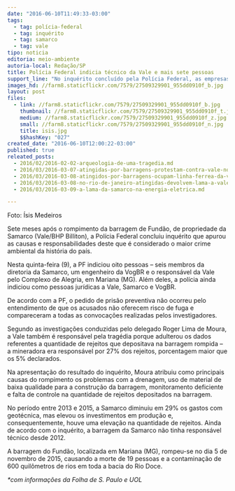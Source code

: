 ```yaml
---
date: "2016-06-10T11:49:33-03:00"
tags:
  - tag: polícia-federal
  - tag: inquérito
  - tag: samarco
  - tag: vale
tipo: noticia
editoria: meio-ambiente
autoria-local: Redação/SP
title: Polícia Federal indicia técnico da Vale e mais sete pessoas
support_line: "No inquérito concluído pela Polícia Federal, as empresas Vale, Samarco e VogBR também foram indiciadas como pessoas jurídicas pelo rompimento da barragem de rejeitos localizada em Mariana (MG)."
images_hd: //farm8.staticflickr.com/7579/27509329901_955dd0910f_b.jpg
layout: post
files:
  - link: //farm8.staticflickr.com/7579/27509329901_955dd0910f_b.jpg
    thumbnail: //farm8.staticflickr.com/7579/27509329901_955dd0910f_t.jpg
    medium: //farm8.staticflickr.com/7579/27509329901_955dd0910f_z.jpg
    small: //farm8.staticflickr.com/7579/27509329901_955dd0910f_n.jpg
    title: isis.jpg
    $$hashKey: "027"
created_date: "2016-06-10T12:00:22-03:00"
published: true
releated_posts:
  - 2016/02/2016-02-02-arqueologia-de-uma-tragedia.md
  - 2016/03/2016-03-07-atingidas-por-barragens-protestam-contra-vale-no-rio-de-janeiro.md
  - 2016/03/2016-03-08-atingidos-por-barragens-ocupam-linha-ferrea-da-vale.md
  - 2016/03/2016-03-08-no-rio-de-janeiro-atingidas-devolvem-lama-a-vale.md
  - 2016/03/2016-03-09-a-lama-da-samarco-na-energia-eletrica.md

---
```

<p>Foto: &Iacute;sis Medeiros</p>

<p>Sete meses ap&oacute;s o rompimento da barragem de Fund&atilde;o, de propriedade da Samarco (Vale/BHP Billiton), a Pol&iacute;cia Federal concluiu inqu&eacute;rito que apurou as causas e responsabilidades deste que &eacute; considerado o maior crime ambiental da hist&oacute;ria do pa&iacute;s.</p>

<p>Nesta quinta-feira (9), a PF indiciou oito pessoas &ndash; seis membros da diretoria da Samarco, um engenheiro da VogBR e o respons&aacute;vel da Vale pelo Complexo de Alegria, em Mariana (MG). Al&eacute;m deles, a pol&iacute;cia ainda indiciou como pessoas jur&iacute;dicas a Vale, Samarco e VogBR.</p>

<p>De acordo com a PF, o pedido de pris&atilde;o preventiva n&atilde;o ocorreu pelo entendimento de que os acusados n&atilde;o oferecem risco de fuga e compareceram a todas as convoca&ccedil;&otilde;es realizadas pelos investigadores.</p>

<p>Segundo as investiga&ccedil;&otilde;es conduzidas pelo delegado Roger Lima de Moura, a Vale tamb&eacute;m &eacute; respons&aacute;vel pela trag&eacute;dia porque adulterou os dados referentes a quantidade de rejeitos que depositava na barragem rompida &ndash; a mineradora era respons&aacute;vel por 27% dos rejeitos, porcentagem maior que os 5% declarados.</p>

<p>Na apresenta&ccedil;&atilde;o do resultado do inqu&eacute;rito, Moura atribuiu como principais causas do rompimento os problemas com a drenagem, uso de material de baixa qualidade para a constru&ccedil;&atilde;o da barragem, monitoramento deficiente e falta de controle na quantidade de rejeitos depositados na barragem.</p>

<p>No per&iacute;odo entre 2013 e 2015, a Samarco diminuiu em 29% os gastos com geot&eacute;cnica, mas elevou os investimentos em produ&ccedil;&atilde;o e, consequentemente, houve uma eleva&ccedil;&atilde;o na quantidade de rejeitos. Ainda de acordo com o inqu&eacute;rito, a barragem da Samarco n&atilde;o tinha respons&aacute;vel t&eacute;cnico desde 2012.</p>

<p>A barragem do Fund&atilde;o, localizada em Mariana (MG), rompeu-se no dia 5 de novembro de 2015, causando a morte de 19 pessoas e a contamina&ccedil;&atilde;o de 600 quil&ocirc;metros de rios em toda a bacia do Rio Doce. &nbsp;</p>

<p><em>*com informa&ccedil;&otilde;es da Folha de S. Paulo e UOL</em></p>
